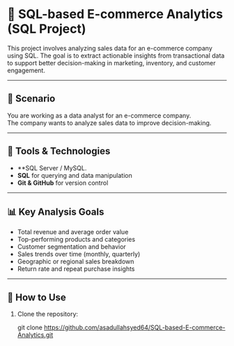 # 🛒 SQL-based E-commerce Analytics (SQL Project)

This project involves analyzing sales data for an e-commerce company using SQL. The goal is to extract actionable insights from transactional data to support better decision-making in marketing, inventory, and customer engagement.

---

## 📘 Scenario

You are working as a data analyst for an e-commerce company.  
The company wants to analyze sales data to improve decision-making.

---

## 🧰 Tools & Technologies

- **SQL Server / MySQL.
- **SQL** for querying and data manipulation
- **Git & GitHub** for version control

---

## 📊 Key Analysis Goals

- Total revenue and average order value
- Top-performing products and categories
- Customer segmentation and behavior
- Sales trends over time (monthly, quarterly)
- Geographic or regional sales breakdown
- Return rate and repeat purchase insights

---

## 🚀 How to Use

1. Clone the repository:
   
   git clone https://github.com/asadullahsyed64/SQL-based-E-commerce-Analytics.git


